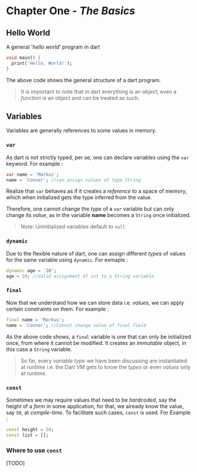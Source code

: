 # Chapter One - *The Basics*

## Hello World

A general '*hello world*' program in dart

```dart
void main() {
  print('Hello, World!');
}
```

The above code shows the general structure of a dart program.

> It is important to note that in dart everything is an object, even a *function* is an object and can be treated as such.

## Variables  

Variables are generally references to some values in memory.

### **`var`**

As dart is not strictly typed, per se, one can declare variables using the `var` keyword. For example :

```dart
var name = 'Markus';
name = 'Connor'; //can assign values of type String
```

Realize that `var` behaves as if it creates a *reference* to a space of memory, which when initialized gets the type inferred from the value.

Therefore, one cannot change the *type* of a `var` variable but can only change its *value*, as in the variable **name** becomes a `String` once initialized.

> Note: Uninitialized variables default to `null`

### **`dynamic`**

Due to the flexible nature of dart, one can assign different *types* of values for the same variable using `dynamic`. For exmaple :

```dart
dynamic age = '20';
age = 20; //Valid assignment of int to a String variable
```

### **`final`**  

Now that we understand how we can store data i.e. *values*, we can apply certain constraints on them. For example :

```dart
final name = 'Markus';
name = 'Connor'; //Cannot change value of final field
```

As the above code shows, a `final` variable is one that can only be initialized once, from where it cannot be modified. It creates an *immutable* object, in this case a `String` variable.

> So far, every *variable type* we have been discussing are instantiated at *runtime* i.e. the Dart VM gets to know the *types* or even *values* only at *runtime*.

### **`const`**

Sometimes we may require values that need to be *hardcoded*, say the height of a *form* in some application, for that, we already know the value, say `50`, at *compile-time*. To facilitate such cases, `const` is used. For Example :

```dart
const height = 50;
const list = [];
```

### Where to use `const`

[TODO]
